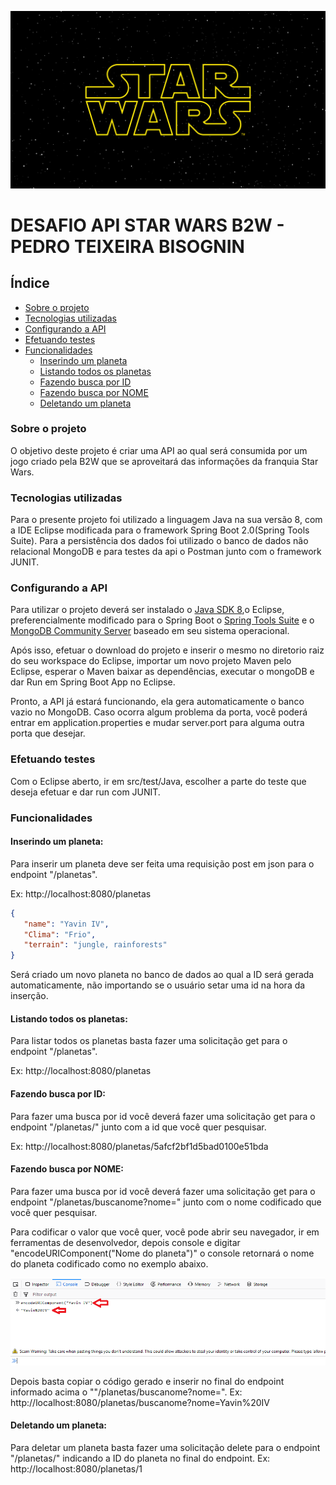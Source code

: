 <p>
  <img src="img/sw.jpg"/> 
</p>

# DESAFIO API STAR WARS B2W - PEDRO TEIXEIRA BISOGNIN

## Índice

 <ul>
  <li><a href="#Sobre">Sobre o projeto</a></li>
  <li><a href="#Tecnologias">Tecnologias utilizadas</a></li>
  <li><a href="#Config">Configurando a API</a></li>
  <li><a href="#Testes">Efetuando testes</a></li>
  <li><a href="#Funcionalidades">Funcionalidades</a>
    <ul>
      <li><a href="#Insere">Inserindo um planeta</a></li>
      <li><a href="#Lista">Listando todos os planetas</a></li>
      <li><a href="#buscaid">Fazendo busca por ID</a></li>
      <li><a href="#buscanome">Fazendo busca por NOME</a></li>
      <li><a href="#deleta">Deletando um planeta</a></li>
    </ul>
  </li>

   
</ul> 

### <a name="Sobre">Sobre o projeto</a> 
O objetivo deste projeto é criar uma API ao qual será consumida por um jogo criado pela B2W que se aproveitará das informações da franquia Star Wars.

### <a name="Tecnologias">Tecnologias utilizadas</a> 
Para o presente projeto foi utilizado a linguagem Java na sua versão 8, com a IDE Eclipse modificada para o framework Spring Boot 2.0(Spring Tools Suite). 
Para a persistência dos dados foi utilizado o banco de dados não relacional MongoDB e para testes da api o Postman junto com o framework  JUNIT.

### <a name="Config">Configurando a API</a> 
Para utilizar o projeto deverá ser instalado o <a href="http://www.oracle.com/technetwork/pt/java/javase/downloads/jdk8-downloads-2133151.html">Java SDK 8</a>,o Eclipse, 
preferencialmente modificado para o Spring Boot o <a href="https://spring.io/tools/sts/all">Spring Tools Suite</a> e o 
<a href="https://www.mongodb.com/download-center?jmp=nav#community">MongoDB Community Server</a> baseado em seu sistema operacional.

Após isso, efetuar o download do projeto e inserir o mesmo no diretorio raiz do seu workspace do Eclipse, importar um novo projeto Maven pelo Eclipse, esperar o Maven baixar as dependências,
executar o mongoDB e dar Run em Spring Boot App no Eclipse.

Pronto, a API já estará funcionando, ela gera automaticamente o banco vazio no MongoDB. Caso ocorra algum problema da porta, você poderá entrar em application.properties e mudar server.port para alguma outra porta que desejar.

### <a name="Testes">Efetuando testes</a> 

Com o Eclipse aberto, ir em src/test/Java, escolher a parte do teste que deseja efetuar e dar run com JUNIT.

### <a name="Funcionalidades">Funcionalidades</a> 

#### <a name="Insere">Inserindo um planeta:</a>  

Para inserir um planeta deve ser feita uma requisição post em json para o endpoint "/planetas".

Ex:
http://localhost:8080/planetas
```JSON
{
   "name": "Yavin IV",
   "Clima": "Frio",
   "terrain": "jungle, rainforests"
}
```
Será criado um novo planeta no banco de dados ao qual a ID será gerada automaticamente, não importando se o usuário setar uma id na hora da inserção. 

#### <a name="Lista">Listando todos os planetas:</a> 

Para listar todos os planetas basta fazer uma solicitação get para o endpoint "/planetas".

Ex:
http://localhost:8080/planetas

#### <a name="buscaid">Fazendo busca por ID:</a>

Para fazer uma busca por id você deverá fazer uma solicitação get para o endpoint "/planetas/" junto com a id que você quer pesquisar. 

Ex:
http://localhost:8080/planetas/5afcf2bf1d5bad0100e51bda

#### <a name="buscanome">Fazendo busca por NOME:</a>

Para fazer uma busca por id você deverá fazer uma solicitação get para o endpoint "/planetas/buscanome?nome=" junto com o nome codificado que você quer pesquisar. 

Para codificar o valor que você quer, você pode abrir seu navegador, ir em ferramentas de desenvolvedor, depois console e digitar "encodeURIComponent("Nome do planeta")" o console retornará o nome do planeta codificado como no exemplo abaixo.

<p>
  <img src="img/Exemplo.png"/> 
</p>

Depois basta copiar o código gerado e inserir no final do endpoint informado acima o ""/planetas/buscanome?nome=".
Ex:
http://localhost:8080/planetas/buscanome?nome=Yavin%20IV

#### <a name="deleta">Deletando um planeta:</a>
Para deletar um planeta basta fazer uma solicitação delete para o endpoint "/planetas/" indicando a ID do planeta no final do endpoint.
Ex:
http://localhost:8080/planetas/1
